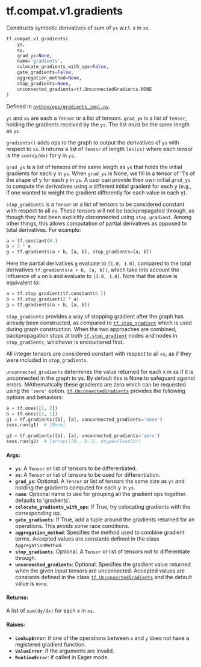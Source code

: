 <div itemscope itemtype="http://developers.google.com/ReferenceObject">
<meta itemprop="name" content="tf.compat.v1.gradients" />
<meta itemprop="path" content="Stable" />
</div>

# tf.compat.v1.gradients

Constructs symbolic derivatives of sum of `ys` w.r.t. x in `xs`.

``` python
tf.compat.v1.gradients(
    ys,
    xs,
    grad_ys=None,
    name='gradients',
    colocate_gradients_with_ops=False,
    gate_gradients=False,
    aggregation_method=None,
    stop_gradients=None,
    unconnected_gradients=tf.UnconnectedGradients.NONE
)
```



Defined in [`python/ops/gradients_impl.py`](/code/stable/tensorflow/python/ops/gradients_impl.py).

<!-- Placeholder for "Used in" -->

`ys` and `xs` are each a `Tensor` or a list of tensors.  `grad_ys`
is a list of `Tensor`, holding the gradients received by the
`ys`. The list must be the same length as `ys`.

`gradients()` adds ops to the graph to output the derivatives of `ys` with
respect to `xs`.  It returns a list of `Tensor` of length `len(xs)` where
each tensor is the `sum(dy/dx)` for y in `ys`.

`grad_ys` is a list of tensors of the same length as `ys` that holds
the initial gradients for each y in `ys`.  When `grad_ys` is None,
we fill in a tensor of '1's of the shape of y for each y in `ys`.  A
user can provide their own initial `grad_ys` to compute the
derivatives using a different initial gradient for each y (e.g., if
one wanted to weight the gradient differently for each value in
each y).

`stop_gradients` is a `Tensor` or a list of tensors to be considered constant
with respect to all `xs`. These tensors will not be backpropagated through,
as though they had been explicitly disconnected using `stop_gradient`.  Among
other things, this allows computation of partial derivatives as opposed to
total derivatives. For example:

```python
a = tf.constant(0.)
b = 2 * a
g = tf.gradients(a + b, [a, b], stop_gradients=[a, b])
```

Here the partial derivatives `g` evaluate to `[1.0, 1.0]`, compared to the
total derivatives `tf.gradients(a + b, [a, b])`, which take into account the
influence of `a` on `b` and evaluate to `[3.0, 1.0]`.  Note that the above is
equivalent to:

```python
a = tf.stop_gradient(tf.constant(0.))
b = tf.stop_gradient(2 * a)
g = tf.gradients(a + b, [a, b])
```

`stop_gradients` provides a way of stopping gradient after the graph has
already been constructed, as compared to <a href="../../../tf/stop_gradient.md"><code>tf.stop_gradient</code></a> which is used
during graph construction.  When the two approaches are combined,
backpropagation stops at both <a href="../../../tf/stop_gradient.md"><code>tf.stop_gradient</code></a> nodes and nodes in
`stop_gradients`, whichever is encountered first.

All integer tensors are considered constant with respect to all `xs`, as if
they were included in `stop_gradients`.

`unconnected_gradients` determines the value returned for each x in xs if it
is unconnected in the graph to ys. By default this is None to safeguard
against errors. MAthematically these gradients are zero which can be requested
using the `'zero'` option. <a href="../../../tf/UnconnectedGradients.md"><code>tf.UnconnectedGradients</code></a> provides the
following options and behaviors:

```python
a = tf.ones([1, 2])
b = tf.ones([3, 1])
g1 = tf.gradients([b], [a], unnconnected_gradients='none')
sess.run(g1)  # [None]

g2 = tf.gradients([b], [a], unconnected_gradients='zero')
sess.run(g2)  # [array([[0., 0.]], dtype=float32)]
```


#### Args:


* <b>`ys`</b>: A `Tensor` or list of tensors to be differentiated.
* <b>`xs`</b>: A `Tensor` or list of tensors to be used for differentiation.
* <b>`grad_ys`</b>: Optional. A `Tensor` or list of tensors the same size as
  `ys` and holding the gradients computed for each y in `ys`.
* <b>`name`</b>: Optional name to use for grouping all the gradient ops together.
  defaults to 'gradients'.
* <b>`colocate_gradients_with_ops`</b>: If True, try colocating gradients with
  the corresponding op.
* <b>`gate_gradients`</b>: If True, add a tuple around the gradients returned
  for an operations.  This avoids some race conditions.
* <b>`aggregation_method`</b>: Specifies the method used to combine gradient terms.
  Accepted values are constants defined in the class `AggregationMethod`.
* <b>`stop_gradients`</b>: Optional. A `Tensor` or list of tensors not to differentiate
  through.
* <b>`unconnected_gradients`</b>: Optional. Specifies the gradient value returned when
  the given input tensors are unconnected. Accepted values are constants
  defined in the class <a href="../../../tf/UnconnectedGradients.md"><code>tf.UnconnectedGradients</code></a> and the default value is
  `none`.


#### Returns:

A list of `sum(dy/dx)` for each x in `xs`.



#### Raises:


* <b>`LookupError`</b>: if one of the operations between `x` and `y` does not
  have a registered gradient function.
* <b>`ValueError`</b>: if the arguments are invalid.
* <b>`RuntimeError`</b>: if called in Eager mode.